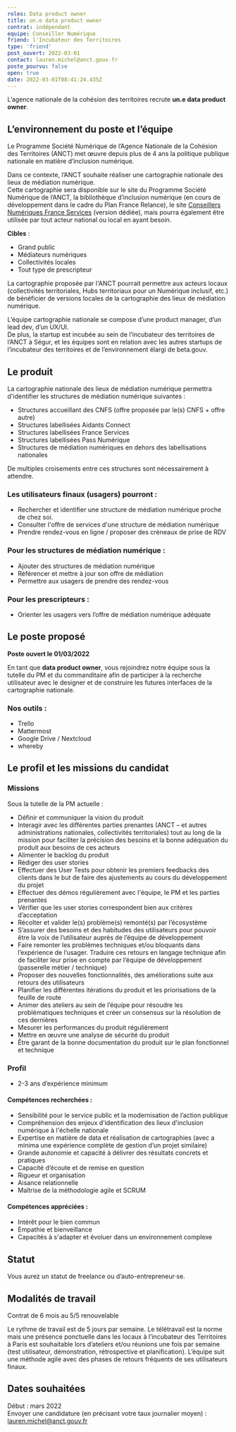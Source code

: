 ```yaml
---
roles: Data product owner
title: un.e data product owner
contrat: indépendant
equipe: Conseiller Numérique
friend: l'Incubateur des Territoires
type: 'friend'
post_ouvert: 2022-03-01
contact: lauren.michel@anct.gouv.fr
poste_pourvu: false
open: true
date: 2022-03-01T08:41:24.435Z
---
```

L’agence nationale de la cohésion des territoires recrute **un.e data product owner**.

## L’environnement du poste et l’équipe

Le Programme Société Numérique de l’Agence Nationale de la Cohésion des Territoires (ANCT) met œuvre depuis plus de 4 ans la politique publique nationale en matière d’inclusion numérique.

Dans ce contexte, l’ANCT souhaite réaliser une cartographie nationale des lieux de médiation numérique.  
Cette cartographie sera disponible sur le site du Programme Société Numérique de l’ANCT, la bibliothèque d’inclusion numérique (en cours de développement dans le cadre du Plan France Relance), le site [Conseillers Numériques  France Services](https://www.conseiller-numerique.gouv.fr/) (version dédiée), mais pourra également être utilisée par tout acteur national ou local en ayant besoin.

**Cibles** :

- Grand public
- Médiateurs numériques
- Collectivités locales
- Tout type de prescripteur

La cartographie proposée par l'ANCT pourrait permettre aux acteurs locaux (collectivités territoriales, Hubs territoriaux pour un Numérique inclusif, etc.) de bénéficier de versions locales de la cartographie des lieux de médiation numérique.

L’équipe cartographie nationale se compose d’une product manager, d’un lead dev, d’un UX/UI.  
De plus, la startup est incubée au sein de l’incubateur des territoires de l’ANCT à Ségur, et les équipes sont en relation avec les autres startups de l’incubateur des territoires et de l’environnement élargi de beta.gouv.

## Le produit

La cartographie nationale des lieux de médiation numérique permettra d'identifier les structures de médiation numérique suivantes :

- Structures accueillant des CNFS (offre proposée par le(s) CNFS + offre autre)
- Structures labellisées Aidants Connect
- Structures labellisées France Services
- Structures labellisées Pass Numérique
- Structures de médiation numériques en dehors des labellisations nationales

De multiples croisements entre ces structures sont nécessairement à attendre.

### Les utilisateurs finaux (usagers) pourront :

- Rechercher et identifier une structure de médiation numérique proche de chez soi.
- Consulter l'offre de services d'une structure de médiation numérique
- Prendre rendez-vous en ligne / proposer des créneaux de prise de RDV

### Pour les structures de médiation numérique :

- Ajouter des structures de médiation numérique
- Référencer et mettre à jour son offre de médiation
- Permettre aux usagers de prendre des rendez-vous

### Pour les prescripteurs :

- Orienter les usagers vers l’offre de médiation numérique adéquate

## Le poste proposé

**Poste ouvert le 01/03/2022**

En tant que **data product owner**, vous rejoindrez notre équipe sous la tutelle du PM et du commanditaire afin de participer à la recherche utilisateur avec le designer et de construire les futures  interfaces de la cartographie nationale.

### Nos outils :

- Trello
- Mattermost
- Google Drive / Nextcloud
- whereby

## Le profil et les missions du candidat

### Missions

Sous la tutelle de la PM actuelle :

- Définir et communiquer la vision du produit
- Interagir avec les différentes parties prenantes (ANCT – et autres administrations nationales, collectivités territoriales) tout au long de la mission pour faciliter la précision des besoins et la bonne adéquation du produit aux besoins de ces acteurs
- Alimenter le backlog du produit
- Rédiger des user stories
- Effectuer des User Tests pour obtenir les premiers feedbacks des clients dans le but de faire des ajustements au cours du développement du projet
- Effectuer des démos régulièrement avec l'équipe, le PM et les parties prenantes
- Vérifier que les user stories correspondent bien aux critères d’acceptation
- Récolter et valider le(s) problème(s) remonté(s) par l’écosystème
- S’assurer des besoins et des habitudes des utilisateurs pour pouvoir être la voix de l’utilisateur auprès de l’équipe de développement
- Faire remonter les problèmes techniques et/ou bloquants dans l’expérience de l’usager. Traduire ces retours en langage technique afin de faciliter leur prise en compte par l’équipe de développement (passerelle métier / technique)
- Proposer des nouvelles fonctionnalités, des améliorations suite aux retours des utilisateurs
- Planifier les différentes itérations du produit et les priorisations de la feuille de route
- Animer des ateliers au sein de l’équipe pour résoudre les problématiques techniques et créer un consensus sur la résolution de ces dernières
- Mesurer les performances du produit régulièrement
- Mettre en œuvre une analyse de sécurité du produit
- Être garant de la bonne documentation du produit sur le plan fonctionnel et technique

### Profil

- 2-3 ans d’expérience minimum

#### Compétences recherchées :

- Sensibilité pour le service public et la modernisation de l’action publique
- Compréhension des enjeux d'identification des lieux d'inclusion numérique à l'échelle nationale
- Expertise en matière de data et réalisation de cartographies (avec a minima une expérience complète de gestion d’un projet similaire)
- Grande autonomie et capacité à délivrer des résultats concrets et pratiques
- Capacité d’écoute et de remise en question
- Rigueur et organisation
- Aisance relationnelle
- Maîtrise de la méthodologie agile et SCRUM

#### Compétences appréciées :

- Intérêt pour le bien commun
- Empathie et bienveillance
- Capacités à s'adapter et évoluer dans un environnement complexe

## Statut

Vous aurez un statut de freelance ou d’auto-entrepreneur‧se.

## Modalités de travail

Contrat de 6 mois au 5/5 renouvelable  

Le rythme de travail est de 5 jours par semaine. Le télétravail est la norme mais une présence ponctuelle dans les locaux à l’incubateur des Territoires à Paris est souhaitable lors d’ateliers et/ou réunions une fois par semaine  (test utilisateur, démonstration, rétrospective et planification). L’équipe suit une méthode agile avec des phases de retours fréquents de ses utilisateurs finaux.

## Dates souhaitées

Début : mars 2022  
Envoyer une candidature (en précisant votre taux journalier moyen) : lauren.michel@anct.gouv.fr
